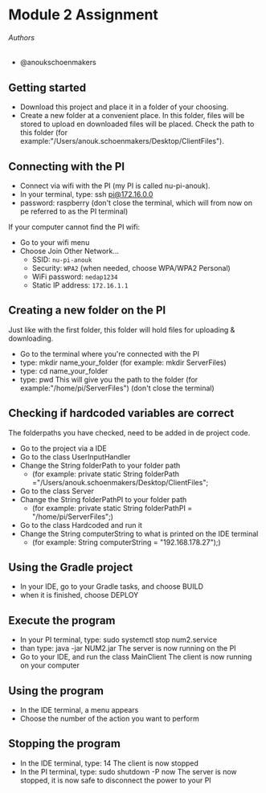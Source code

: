 # Module 2 Assignment

###### Authors

 - @anoukschoenmakers

## Getting started
- Download this project and place it in a folder of your choosing.
- Create a new folder at a convenient place. In this folder, files will be stored to upload en downloaded files will be placed. Check the path to this folder (for example:"/Users/anouk.schoenmakers/Desktop/ClientFiles").

## Connecting with the PI
- Connect via wifi with the PI (my PI is called nu-pi-anouk).
- In your terminal, type: ssh pi@172.16.0.0
- password: raspberry
(don't close the terminal, which will from now on pe referred to as the PI terminal)

If your computer cannot find the PI wifi:
- Go to your wifi menu
- Choose Join Other Network...
   - SSID: `nu-pi-anouk`
   - Security: `WPA2` (when needed, choose WPA/WPA2 Personal)
   - WiFi password: `nedap1234`
   - Static IP address: `172.16.1.1`
 
## Creating a new folder on the PI
Just like with the first folder, this folder will hold files for uploading & downloading.
- Go to the terminal where you're connected with the PI
- type: mkdir name_your_folder (for example: mkdir ServerFiles)
- type: cd name_your_folder
- type: pwd
This will give you the path to the folder (for example:"/home/pi/ServerFiles")
(don't close the terminal)

## Checking if hardcoded variables are correct
The folderpaths you have checked, need to be added in de project code.
- Go to the project via a IDE
- Go to the class UserInputHandler
- Change the String folderPath to your folder path 
   - (for example: private static String folderPath ="/Users/anouk.schoenmakers/Desktop/ClientFiles";
- Go to the class Server
- Change the String folderPathPI to your folder path 
   - (for example:  private static String folderPathPI = "/home/pi/ServerFiles";)
- Go to the class Hardcoded and run it
- Change the String computerString to what is printed on the IDE terminal 
   - (for example: String computerString = "192.168.178.27");)

## Using the Gradle project
- In your IDE, go to your Gradle tasks, and choose BUILD
- when it is finished, choose DEPLOY

## Execute the program
- In your PI terminal, type: sudo systemctl stop num2.service
- than type: java -jar NUM2.jar
The server is now running on the PI
- Go to your IDE, and run the class MainClient
The client is now running on your computer

## Using the program
- In the IDE terminal, a menu appears
- Choose the number of the action you want to perform

## Stopping the program
- In the IDE terminal, type: 14
The client is now stopped
- In the PI terminal, type: sudo shutdown -P now
The server is now stopped, it is now safe to disconnect the power to your PI
